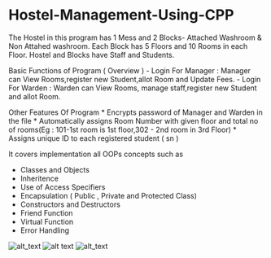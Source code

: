 # Hostel-Management-Using-CPP
The Hostel in this program has 1 Mess and 2 Blocks- Attached Washroom & Non Attahed washroom.
    Each Block has 5 Floors and 10 Rooms in each Floor.
    Hostel and Blocks have Staff and Students.

Basic Functions of Program ( Overview )
        - Login For Manager :  Manager can View Rooms,register new Student,allot Room and Update Fees.
        - Login For Warden :  Warden can View Rooms, manage staff,register new Student and allot Room.

 Other Features Of Program
        * Encrypts password of Manager and Warden in the file
        * Automatically assigns Room Number with given floor and total no of rooms(Eg : 101-1st room is 1st floor,302 - 2nd room in 3rd Floor)
        * Assigns unique ID to each registered student ( sn )

It covers implementation all OOPs concepts such as
- Classes and Objects
- Inheritence 
- Use of Access Specifiers
- Encapsulation ( Public , Private and Protected Class)
- Constructors and Destructors
- Friend Function
- Virtual Function
- Error Handling

![alt_text](https://github.com/Awantikashri/Hostel-Management-Using-CPP/blob/main/Screenshot%202021-04-25%20at%204.17.49%20PM.png)
![alt text](https://github.com/Awantikashri/Hostel-Management-Using-CPP/blob/main/Screenshot%202021-04-25%20at%204.18.43%20PM.png)
![alt_text](https://github.com/Awantikashri/Hostel-Management-Using-CPP/blob/main/Screenshot%202021-04-25%20at%204.18.22%20PM.png)
